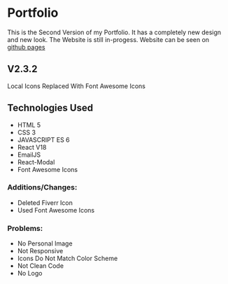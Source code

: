 # Portfolio

This is the Second Version of my Portfolio. It has a completely new design and new look.
The Website is still in-progess.
Website can be seen on [github pages](https://saabk.github.io/portfolio/)

## **V2.3.2**

Local Icons Replaced With Font Awesome Icons

## **Technologies Used**

- HTML 5
- CSS 3
- JAVASCRIPT ES 6
- React V18
- EmailJS
- React-Modal
- Font Awesome Icons

### **Additions/Changes**:

- Deleted Fiverr Icon
- Used Font Awesome Icons

### **Problems**:

- No Personal Image
- Not Responsive
- Icons Do Not Match Color Scheme
- Not Clean Code
- No Logo

